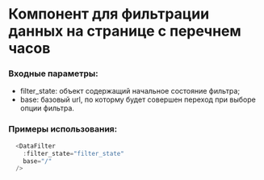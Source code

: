 # Компонент для фильтрации данных на странице с перечнем часов

### Входные параметры:

* filter_state: объект содержащий начальное состояние фильтра;
* base: базовый url, по которму будет совершен переход при выборе опции фильтра.

### Примеры использования:

```javascript
  <DataFilter
    :filter_state="filter_state"
    base="/"
  />
```
